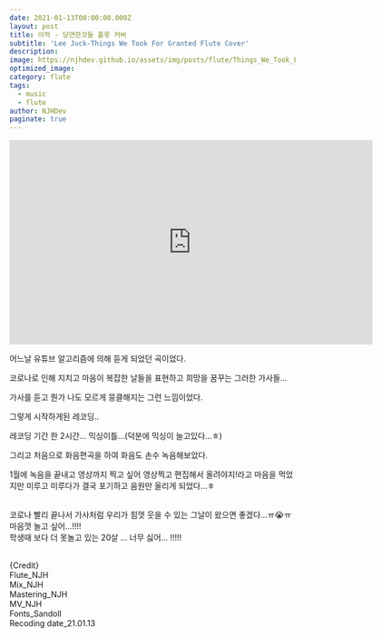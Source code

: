 ```yaml
---
date: 2021-01-13T00:00:00.000Z
layout: post
title: 이적 - 당연한것들 플룻 커버
subtitle: 'Lee Juck-Things We Took For Granted Flute Cover'
description: 
image: https://njhdev.github.io/assets/img/posts/flute/Things_We_Took_For_Granted.png
optimized_image: 
category: flute
tags:
  - music
  - flute
author: NJHDev
paginate: true
---
```


<iframe width="640" height="360" src="https://www.youtube.com/embed/L32tyDT_3c8?rel=0;amp;autoplay=1" title="YouTube video player" frameborder="0" allow="accelerometer; autoplay; clipboard-write; encrypted-media; gyroscope; picture-in-picture" allowfullscreen></iframe>

어느날 유튜브 알고리즘에 의해 듣게 되었던 곡이었다.

코로나로 인해 지치고 마음이 복잡한 날들을 표현하고 희망을 꿈꾸는 그러한 가사들...

가사를 듣고 뭔가 나도 모르게 뭉클해지는 그런 느낌이었다.

그렇게 시작하게된 레코딩..

레코딩 기간 한 2시간... 믹싱이틀...(덕분에 믹싱이 늘고있다...ㅎ)

그리고 처음으로 화음편곡을 하여 화음도 손수 녹음해보았다.

1월에 녹음을 끝내고 영상까지 찍고 싶어 영상찍고 편집해서 올려야지!라고 마음을 먹었지만 미루고 미루다가 결국 포기하고 음원만 올리게 되었다...ㅎ

<br/>코로나 빨리 끝나서 가사처럼 우리가 힘껏 웃을 수 있는 그날이 왔으면 좋겠다...ㅠ😭ㅠ
<br/>마음껏 놀고 싶어...!!!!
<br/>학생때 보다 더 못놀고 있는 20살 ... 너무 싫어... !!!!!

<br/>{Credit}
<br/>Flute_NJH
<br/>Mix_NJH
<br/>Mastering_NJH
<br/>MV_NJH
<br/>Fonts_Sandoll
<br/>Recoding date_21.01.13
